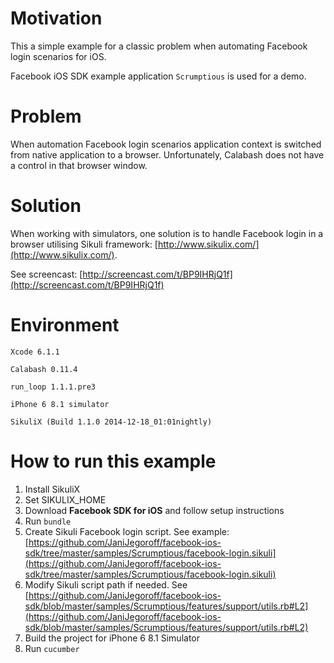Motivation
====================

This a simple example for a classic problem when automating Facebook login scenarios for iOS.

Facebook iOS SDK example application `Scrumptious` is used for a demo.

Problem
====================

When automation Facebook login scenarios application context is switched from native application to a browser. Unfortunately, Calabash does not have a control in that browser window.

Solution
====================

When working with simulators, one solution is to handle Facebook login in a browser utilising Sikuli framework: [http://www.sikulix.com/](http://www.sikulix.com/).

See screencast: [http://screencast.com/t/BP9IHRjQ1f](http://screencast.com/t/BP9IHRjQ1f)

Environment
====================

`Xcode 6.1.1`

`Calabash 0.11.4`

`run_loop 1.1.1.pre3`

`iPhone 6 8.1 simulator`

`SikuliX (Build 1.1.0 2014-12-18_01:01nightly)`

How to run this example
====================

1. Install SikuliX
2. Set SIKULIX_HOME
3. Download **Facebook SDK for iOS** and follow setup instructions
4. Run `bundle`
5. Create Sikuli Facebook login script. See example: [https://github.com/JaniJegoroff/facebook-ios-sdk/tree/master/samples/Scrumptious/facebook-login.sikuli](https://github.com/JaniJegoroff/facebook-ios-sdk/tree/master/samples/Scrumptious/facebook-login.sikuli)
6. Modify Sikuli script path if needed. See [https://github.com/JaniJegoroff/facebook-ios-sdk/blob/master/samples/Scrumptious/features/support/utils.rb#L2](https://github.com/JaniJegoroff/facebook-ios-sdk/blob/master/samples/Scrumptious/features/support/utils.rb#L2)
7. Build the project for iPhone 6 8.1 Simulator
8. Run `cucumber`
